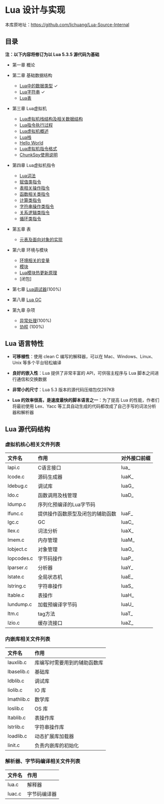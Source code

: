 # Lua 设计与实现

本库原地址：https://github.com/lichuang/Lua-Source-Internal

## 目录

**注：以下内容将修订为以 Lua 5.3.5 源代码为基础**

*	第一章 概论

*	第二章 基础数据结构
	*	[Lua中的数据类型](doc/ch02-Lua%E4%B8%AD%E7%9A%84%E6%95%B0%E6%8D%AE%E7%B1%BB%E5%9E%8B.md) ✓
	*	[Lua字符串](doc/ch02-Lua%E5%AD%97%E7%AC%A6%E4%B8%B2%E7%B1%BB%E5%9E%8B.md) ✓
	*	[Lua表](doc/ch02-Lua%E8%A1%A8.md)

*	第三章 Lua虚拟机
	*	[Lua虚拟机栈结构及相关数据结构](doc/ch03-Lua%E8%99%9A%E6%8B%9F%E6%9C%BA%E6%A0%88%E7%BB%93%E6%9E%84%E5%8F%8A%E7%9B%B8%E5%85%B3%E6%95%B0%E6%8D%AE%E7%BB%93%E6%9E%84.md)
	*	[Lua指令执行过程](doc/ch03-Lua%E6%8C%87%E4%BB%A4%E6%89%A7%E8%A1%8C%E8%BF%87%E7%A8%8B.md)
	*	[Lua虚拟机概述](doc/ch03-Lua%E8%99%9A%E6%8B%9F%E6%9C%BA%E6%A6%82%E8%BF%B0.md)
	*	[Lua栈](doc/ch03-Lua%E6%A0%88.md)
	*	[Hello World](doc/ch03-HelloWorld.md)
	*	[Lua虚拟机指令格式](doc/ch03-lua%E8%99%9A%E6%8B%9F%E6%9C%BA%E6%8C%87%E4%BB%A4%E6%A0%BC%E5%BC%8F.md)
	*	[ChunkSpy使用说明](doc/ch03-ChunkSpy%E4%BD%BF%E7%94%A8%E8%AF%B4%E6%98%8E.md)

*	第四章 Lua虚拟机指令
	* 	[Lua词法](doc/ch04-Lua%E8%AF%8D%E6%B3%95.md)
	* 	[赋值类指令](doc/ch04-%E8%B5%8B%E5%80%BC%E7%B1%BB%E6%8C%87%E4%BB%A4.md)
	*	[表相关操作指令](doc/ch04-%E8%A1%A8%E7%9B%B8%E5%85%B3%E6%93%8D%E4%BD%9C%E6%8C%87%E4%BB%A4.md)
	*	[函数相关类指令](doc/ch04-%E5%87%BD%E6%95%B0%E7%B1%BB%E6%8C%87%E4%BB%A4.md)
	*	[计算类指令](doc/ch04-%E8%AE%A1%E7%AE%97%E7%B1%BB%E6%8C%87%E4%BB%A4.md)
	*	[字符串操作类指令](doc/ch04-%E5%AD%97%E7%AC%A6%E4%B8%B2%E6%93%8D%E4%BD%9C%E6%8C%87%E4%BB%A4.md)
	*	[关系逻辑类指令](doc/ch04-%E9%80%BB%E8%BE%91%E5%85%B3%E7%B3%BB%E7%B1%BB%E6%8C%87%E4%BB%A4.md)
	*	[循环类指令](doc/ch04-循环类指令.md)

* 第五章 表
	*	[元表及面向对象的实现](doc/ch05-%E5%85%83%E8%A1%A8.md)

* 第六章 环境与模块
	* 	[环境相关的变量](doc/ch06-%E7%8E%AF%E5%A2%83%E7%9B%B8%E5%85%B3%E7%9A%84%E5%8F%98%E9%87%8F.md)
	* 	[模块](doc/ch06-%E6%A8%A1%E5%9D%97.md)
	* 	[Lua模块热更新原理](doc/ch06-%E7%83%AD%E6%9B%B4%E6%96%B0.md)
	*	[闭包]

* 第七章 [Lua调试器](doc/ch07-%E8%B0%83%E8%AF%95%E5%99%A8.md)(100%)

* 第八章 [Lua GC](doc/ch08-GC.md)

* 第九章 杂项
	* [异常处理](doc/ch09-%E5%BC%82%E5%B8%B8%E5%A4%84%E7%90%86.md)(100%)
	* [协程](doc/ch09-%E5%8D%8F%E7%A8%8B.md) (100%)

## Lua 语言特性

- **可移植性**：使用 clean C 编写的解释器，可以在 Mac、Windows、Linux、Unix 等多个平台轻松编译

- **良好的嵌入性**：Lua 提供了非常丰富的 API，可供宿主程序与 Lua 脚本之间进行通信和交换数据

- **非常小的尺寸**：Lua 5.3 版本的源代码压缩包仅297KB

- **Lua 的效率很高，是速度最快的脚本语言之一**：为了提高 Lua 的性能，作者们将最初使用 Lex、Yacc 等工具自动生成的代码都改成了自己手写的词法分析器和解析器

## Lua 源代码结构

### 虚拟机核心相关文件列表

|文件名|作用|对外接口前缀|
|:---|:---|:---|
|lapi.c|C语言接口|lua_|
|lcode.c|源码生成器|luaK_|
|ldebug.c|调试库|luaG_|
|ldo.c|函数调用及栈管理|luaD_|
|ldump.c|序列化预编译的Lua字节码||
|lfunc.c|提供操作函数原型及闭包的辅助函数|luaF_|
|lgc.c|GC|luaC_|
|llex.c|词法分析|luaX_|
|lmem.c|内存管理|luaM_|
|lobject.c|对象管理|luaO_|
|lopcodes.c|字节码操作|luaP_|
|lparser.c|分析器|luaY_|
|lstate.c|全局状态机|luaE_|
|lstring.c|字符串操作|luaS_|
|ltable.c|表操作|luaH_|
|lundump.c|加载预编译字节码|luaU_|
|ltm.c|tag方法|luaT_|
|lzio.c|缓存流接口|luaZ_|

### 内嵌库相关文件列表

|文件名|作用|
|:---|:---|
|lauxlib.c|库编写时需要用到的辅助函数库|
|lbaselib.c|基础库|
|ldblib.c|调试库|
|liolib.c|IO 库|
|lmathlib.c|数学库|
|loslib.c|OS 库|
|ltablib.c|表操作库|
|lstrlib.c|字符串操作库|
|loadlib.c|动态扩展库加载器|
|linit.c|负责内嵌库的初始化|

### 解析器、字节码编译相关文件列表

|文件名|作用|
|:---|:---|
|lua.c|解释器|
|luac.c|字节码编译器|


